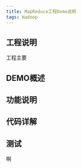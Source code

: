```yaml
---
title: MapReduce工程Demo说明
tags: Hadoop
---
```


## 工程说明

工程主要

## DEMO概述

## 功能说明

## 代码详解

## 测试


啊